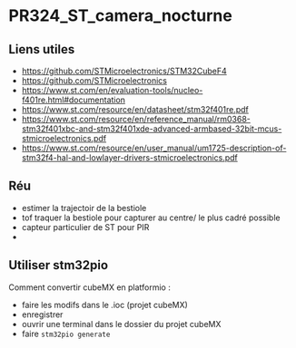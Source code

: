 # PR324_ST_camera_nocturne

## Liens utiles

- https://github.com/STMicroelectronics/STM32CubeF4
- https://github.com/STMicroelectronics
- https://www.st.com/en/evaluation-tools/nucleo-f401re.html#documentation
- https://www.st.com/resource/en/datasheet/stm32f401re.pdf
- https://www.st.com/resource/en/reference_manual/rm0368-stm32f401xbc-and-stm32f401xde-advanced-armbased-32bit-mcus-stmicroelectronics.pdf
- https://www.st.com/resource/en/user_manual/um1725-description-of-stm32f4-hal-and-lowlayer-drivers-stmicroelectronics.pdf

## Réu
- estimer la trajectoir de la bestiole
- tof traquer la bestiole pour capturer au centre/ le plus cadré possible
- capteur particulier de ST pour PIR
- 

## Utiliser stm32pio

Comment convertir cubeMX en platformio :
- faire les modifs dans le .ioc (projet cubeMX)
- enregistrer
- ouvrir une terminal dans le dossier du projet cubeMX
- faire `stm32pio generate`

